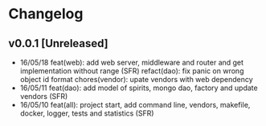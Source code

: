 # Changelog

## v0.0.1 [Unreleased]
- 16/05/18 feat(web): add web server, middleware and router and get implementation without range (SFR)
           refact(dao): fix panic on wrong object id format
           chores(vendor): upate vendors with web dependency
- 16/05/11 feat(dao): add model of spirits, mongo dao, factory and update vendors (SFR)
- 16/05/10 feat(all): project start, add command line, vendors, makefile, docker, logger, tests and statistics (SFR)
